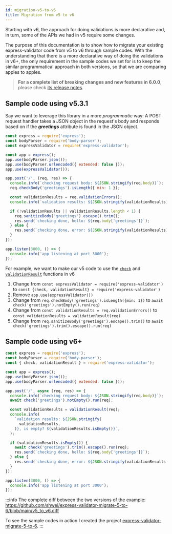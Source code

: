 ```yaml
---
id: migration-v5-to-v6
title: Migration from v5 to v6
---
```


Starting with v6, the approach for doing validations is more declarative and, in turn, some of the APIs we had in v5 require some changes.

The purpose of this documentation is to show how to migrate your existing express-validator code from v5 to v6 through sample codes. With the understanding that there is a more declarative way of doing the validations in v6+, the only requirement in the sample codes we set for is to keep the similar programmatical approach in both versions, so that we are comparing apples to apples.

> **For a complete list of breaking changes and new features in 6.0.0**,
> please check [its release notes](https://github.com/express-validator/express-validator/releases/tag/v6.0.0).

## Sample code using v5.3.1

Say we want to leverage this library in a more _programmatic_ way: A POST request handler takes a JSON object in the request's body and responds based on if the **_greetings_** attribute is found in the JSON object.

```js
const express = require('express');
const bodyParser = require('body-parser');
const expressValidator = require('express-validator');

const app = express();
app.use(bodyParser.json());
app.use(bodyParser.urlencoded({ extended: false }));
app.use(expressValidator());

app.post('/', (req, res) => {
  console.info(`checking request body: ${JSON.stringify(req.body)}`);
  req.checkBody('greetings').isLength({ min: 1 });

  const validationResults = req.validationErrors();
  console.info(`validation results: ${JSON.stringify(validationResults)}`);

  if (!validationResults || validationResults.length < 1) {
    req.sanitizeBody('greetings').escape().trim();
    res.send(`checking done, hello: ${req.body['greetings']}`);
  } else {
    res.send(`checking done, error: ${JSON.stringify(validationResults)}`);
  }
});

app.listen(3000, () => {
  console.info('app listening at port 3000');
});
```

For example, we want to make our v5 code to use the [`check`](https://github.com/express-validator/express-validator/blob/master/docs/api-check.md) and [`validationResult`](https://github.com/express-validator/express-validator/blob/master/docs/api-validation-result.mdx) functions in v6

1. Change from
   `const expressValidator = require('express-validator')` to
   `const {check, validationResult} = require('express-validator')`
2. Remove `app.use(expressValidator())`
3. Change from
   `req.checkBody('greetings').isLength({min: 1})` to
   `await check('greetings').notEmpty().run(req)`
4. Change from
   `const validationResults = req.validationErrors()` to
   `const validationResults = validationResult(req)`
5. Change from
   `req.sanitizeBody('greetings').escape().trim()` to
   `await check('greetings').trim().escape().run(req)`

## Sample code using v6+

```js
const express = require('express');
const bodyParser = require('body-parser');
const { check, validationResult } = require('express-validator');

const app = express();
app.use(bodyParser.json());
app.use(bodyParser.urlencoded({ extended: false }));

app.post('/', async (req, res) => {
  console.info(`checking request body: ${JSON.stringify(req.body)}`);
  await check('greetings').notEmpty().run(req);

  const validationResults = validationResult(req);
  console.info(
    `validation results: ${JSON.stringify(
      validationResults,
    )}, is empty? ${validationResults.isEmpty()}`,
  );

  if (validationResults.isEmpty()) {
    await check('greetings').trim().escape().run(req);
    res.send(`checking done, hello: ${req.body['greetings']}`);
  } else {
    res.send(`checking done, error: ${JSON.stringify(validationResults.array())}`);
  }
});

app.listen(3000, () => {
  console.info('app listening at port 3000');
});
```

:::info
The complete diff between the two versions of the example: https://github.com/shwei/express-validator-migrate-5-to-6/blob/main/v5_to_v6.diff

To see the sample codes in action I created the project [express-validator-migrate-5-to-6](https://github.com/shwei/express-validator-migrate-5-to-6).
:::

